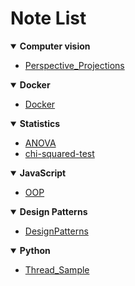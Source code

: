 <h1>Note List</h1>


<details open>
  <summary><b>Computer vision</b></summary>
  <ul>
    <li><a href="https://github.com/dryadd44651/Note/tree/master/Computer_vision/Perspective_Projections">Perspective_Projections</a>
  </ul>
</details>
<details open>
  <summary><b>Docker</b></summary>
  <ul>
    <li><a href="https://github.com/dryadd44651/Note/blob/master/Docker">Docker</a>
  </ul>
</details>
<details open>
  <summary><b>Statistics</b></summary>
  <ul>
    <li><a href="https://github.com/dryadd44651/Note/tree/master/Statistics/ANOVA">ANOVA</a>
    <li><a href="https://github.com/dryadd44651/Note/tree/master/Statistics/chi-squared-test">chi-squared-test</a>
    
  </ul>
</details>
<details open>
  <summary><b>JavaScript</b></summary>
  <ul>
    <li><a href="https://github.com/dryadd44651/Note/blob/master/JavaScript/JS_OOP.pdf">OOP</a>
  </ul>
</details>
<details open>
  <summary><b>Design Patterns</b></summary>
  <ul>
    <li><a href="https://github.com/dryadd44651/Note/tree/master/DesignPatterns">DesignPatterns</a>
  </ul>
</details>
<details open>
  <summary><b>Python</b></summary>
  <ul>
    <li><a href="https://github.com/dryadd44651/Note/tree/master/Python/Thread_Sample">Thread_Sample</a>
  </ul>
</details>
